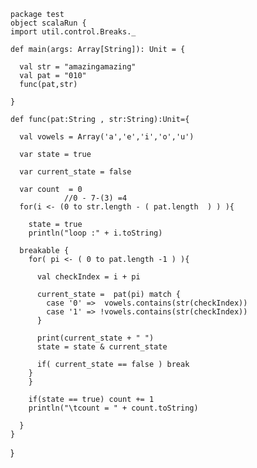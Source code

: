     package test
    object scalaRun {
    import util.control.Breaks._

    def main(args: Array[String]): Unit = {

      val str = "amazingamazing"
      val pat = "010"
      func(pat,str)

    }

    def func(pat:String , str:String):Unit={

      val vowels = Array('a','e','i','o','u')

      var state = true

      var current_state = false

      var count  = 0
                //0 - 7-(3) =4
      for(i <- (0 to str.length - ( pat.length  ) ) ){

        state = true
        println("loop :" + i.toString)

      breakable {
        for( pi <- ( 0 to pat.length -1 ) ){

          val checkIndex = i + pi 

          current_state =  pat(pi) match {
            case '0' =>  vowels.contains(str(checkIndex))
            case '1' => !vowels.contains(str(checkIndex))
          }

          print(current_state + " ")
          state = state & current_state

          if( current_state == false ) break
        }
        }

        if(state == true) count += 1  
        println("\tcount = " + count.toString)

      }
    }
   }
